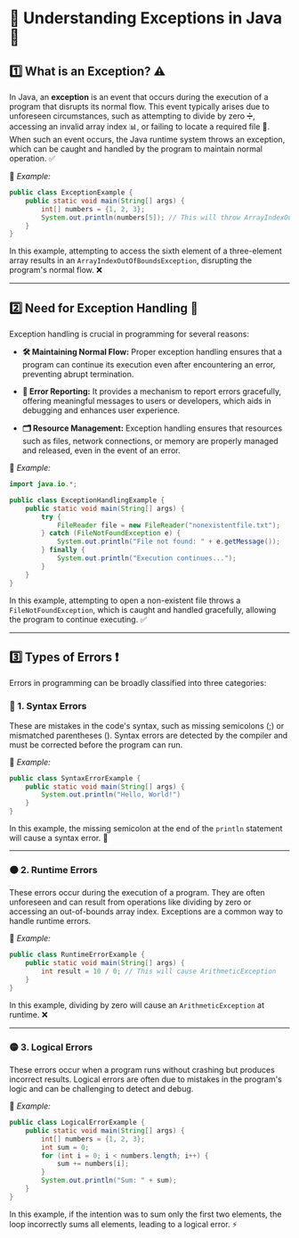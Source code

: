 # 📌 Understanding Exceptions in Java 🚀

## 1️⃣ What is an Exception? ⚠️

In Java, an **exception** is an event that occurs during the execution of a program that disrupts its normal flow. This event typically arises due to unforeseen circumstances, such as attempting to divide by zero ➗, accessing an invalid array index 📊, or failing to locate a required file 📂. When such an event occurs, the Java runtime system throws an exception, which can be caught and handled by the program to maintain normal operation. ✅

🔹 *Example:*  

```java
public class ExceptionExample {
    public static void main(String[] args) {
        int[] numbers = {1, 2, 3};
        System.out.println(numbers[5]); // This will throw ArrayIndexOutOfBoundsException
    }
}
```

In this example, attempting to access the sixth element of a three-element array results in an `ArrayIndexOutOfBoundsException`, disrupting the program's normal flow. ❌

---

## 2️⃣ Need for Exception Handling 🤔

Exception handling is crucial in programming for several reasons:  

- **🛠️ Maintaining Normal Flow:** Proper exception handling ensures that a program can continue its execution even after encountering an error, preventing abrupt termination.  

- **📢 Error Reporting:** It provides a mechanism to report errors gracefully, offering meaningful messages to users or developers, which aids in debugging and enhances user experience.  

- **🗂️ Resource Management:** Exception handling ensures that resources such as files, network connections, or memory are properly managed and released, even in the event of an error.  

🔹 *Example:*  

```java
import java.io.*;

public class ExceptionHandlingExample {
    public static void main(String[] args) {
        try {
            FileReader file = new FileReader("nonexistentfile.txt");
        } catch (FileNotFoundException e) {
            System.out.println("File not found: " + e.getMessage());
        } finally {
            System.out.println("Execution continues...");
        }
    }
}
```

In this example, attempting to open a non-existent file throws a `FileNotFoundException`, which is caught and handled gracefully, allowing the program to continue executing. ✅

---

## 3️⃣ Types of Errors ❗

Errors in programming can be broadly classified into three categories:  

### 🔴 1. Syntax Errors  
These are mistakes in the code's syntax, such as missing semicolons (;) or mismatched parentheses (). Syntax errors are detected by the compiler and must be corrected before the program can run.  

🔹 *Example:*  

```java
public class SyntaxErrorExample {
    public static void main(String[] args) {
        System.out.println("Hello, World!")
    }
}
```

In this example, the missing semicolon at the end of the `println` statement will cause a syntax error. 🚫  

---

### 🟠 2. Runtime Errors  
These errors occur during the execution of a program. They are often unforeseen and can result from operations like dividing by zero or accessing an out-of-bounds array index. Exceptions are a common way to handle runtime errors.  

🔹 *Example:*  

```java
public class RuntimeErrorExample {
    public static void main(String[] args) {
        int result = 10 / 0; // This will cause ArithmeticException
    }
}
```

In this example, dividing by zero will cause an `ArithmeticException` at runtime. ❌  

---

### 🟡 3. Logical Errors  
These errors occur when a program runs without crashing but produces incorrect results. Logical errors are often due to mistakes in the program's logic and can be challenging to detect and debug.  

🔹 *Example:*  

```java
public class LogicalErrorExample {
    public static void main(String[] args) {
        int[] numbers = {1, 2, 3};
        int sum = 0;
        for (int i = 0; i < numbers.length; i++) {
            sum += numbers[i];
        }
        System.out.println("Sum: " + sum);
    }
}
```

In this example, if the intention was to sum only the first two elements, the loop incorrectly sums all elements, leading to a logical error. ⚡  
